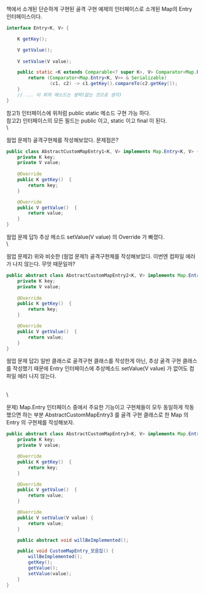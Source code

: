 책에서 소개된 단순하게 구현된 골격 구현 예제의 인터페이스로 소개된 Map의 Entry 인터페이스이다.
```java
interface Entry<K, V> {

    K getKey();

    V getValue();
    
    V setValue(V value);

    public static <K extends Comparable<? super K>, V> Comparator<Map.Entry<K, V>> comparingByKey() {
        return (Comparator<Map.Entry<K, V>> & Serializable)
                (c1, c2) -> c1.getKey().compareTo(c2.getKey());
    }
    // ... 이 외의 메소드는 생략(없는 것으로 생각)
}
```
참고1) 인터페이스에 위처럼 public static 메소드 구현 가능 하다. \
참고2) 인터페이스의 모든 필드는 public 이고, static 이고 final 이 된다.
\
\


웜업 문제1) 골격구현체를 작성해보았다. 문제점은?


```java
public class AbstractCustomMapEntry1<K, V> implements Map.Entry<K, V> {
    private K key;
    private V value;
    
    @Override
    public K getKey()  {
        return key;
    }

    @Override
    public V getValue()  {
        return value;
    }
}
```
웜업 문제 답1) 추상 메소드 setValue(V value) 의 Override 가 빠졌다.
\
\


웜업 문제2) 위와 비슷한 (웜업 문제1) 골격구현체를 작성해보았다. 이번엔 컴파일 에러가 나지 않는다. 무엇 때문일까?

```java
public abstract class AbstractCustomMapEntry2<K, V> implements Map.Entry<K, V> {
    private K key;
    private V value;
    
    @Override
    public K getKey()  {
        return key;
    }

    @Override
    public V getValue()  {
        return value;
    }
}
```
웜업 문제 답2) 일반 클래스로 골격구현 클래스를 작성한게 아닌, 추상 골격 구현 클래스를 작성했기 때문에 Entry 인터페이스에 추상메소드 setValue(V value) 가 없어도 컴파일 에러 나지 않는다.

\
\


문제) Map.Entry 인터페이스 중에서 주요한 기능이고 구현체들이 모두 동일하게 작동했으면 하는 부분 AbstractCustomMapEntry3 를 골격 구현 클래스로 한 Map 의 Entry 의 구현체를 작성해보자.

```java
public abstract class AbstractCustomMapEntry3<K, V> implements Map.Entry<K, V> {
    private K key;
    private V value;

    @Override
    public K getKey()  {
        return key;
    }

    @Override
    public V getValue()  {
        return value;
    }

    @Override
    public V setValue(V value) {
        return value;
    }

    public abstract void willBeImplemented();

    public void CustomMapEntry_모음집() {
        willBeImplemented();
        getKey();
        getValue();
        setValue(value);
    }
}
```



